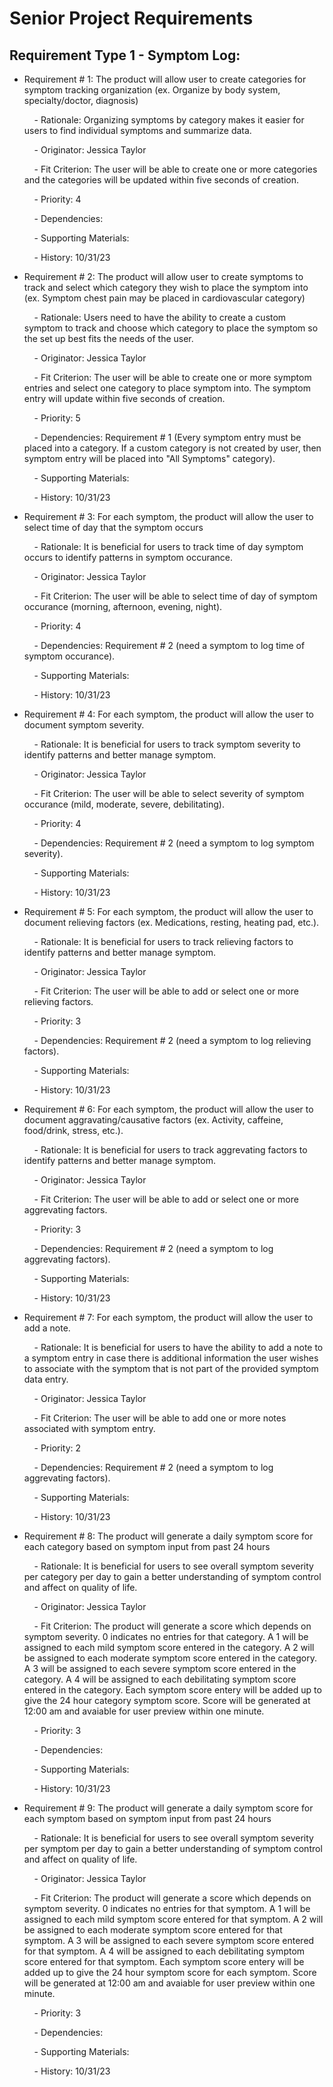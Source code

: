 # Senior Project Requirements

## Requirement Type 1 - Symptom Log:
- Requirement # 1: The product will allow user to create categories for symptom tracking organization (ex. Organize by body system, specialty/doctor, diagnosis)

  &nbsp;&nbsp;&nbsp; - Rationale: Organizing symptoms by category makes it easier for users to find individual symptoms and summarize data.

  &nbsp;&nbsp;&nbsp; - Originator: Jessica Taylor

  &nbsp;&nbsp;&nbsp; - Fit Criterion: The user will be able to create one or more categories and the categories will be updated within five 
  seconds of creation.

  &nbsp;&nbsp;&nbsp; - Priority: 4

  &nbsp;&nbsp;&nbsp; - Dependencies:

  &nbsp;&nbsp;&nbsp; - Supporting Materials:

  &nbsp;&nbsp;&nbsp; - History: 10/31/23

- Requirement # 2: The product will allow user to create symptoms to track and select which category they wish to place the symptom into (ex. Symptom chest pain may be placed in cardiovascular category)

  &nbsp;&nbsp;&nbsp; - Rationale: Users need to have the ability to create a custom symptom to track and choose which category to place the symptom so the set up best fits the needs of the user. 

  &nbsp;&nbsp;&nbsp; - Originator: Jessica Taylor

  &nbsp;&nbsp;&nbsp; - Fit Criterion: The user will be able to create one or more symptom entries and select one category to place symptom into. The symptom entry will update within five seconds of creation.

  &nbsp;&nbsp;&nbsp; - Priority: 5

  &nbsp;&nbsp;&nbsp; - Dependencies: Requirement # 1 (Every symptom entry must be placed into a category. If a custom category is not created by user, then symptom entry will be placed into "All Symptoms" category).

  &nbsp;&nbsp;&nbsp; - Supporting Materials:

  &nbsp;&nbsp;&nbsp; - History: 10/31/23

- Requirement # 3: For each symptom, the product will allow the user to select time of day that the symptom occurs

  &nbsp;&nbsp;&nbsp; - Rationale: It is beneficial for users to track time of day symptom occurs to identify patterns in symptom occurance. 

  &nbsp;&nbsp;&nbsp; - Originator: Jessica Taylor

  &nbsp;&nbsp;&nbsp; - Fit Criterion: The user will be able to select time of day of symptom occurance (morning, afternoon, evening, night).

  &nbsp;&nbsp;&nbsp; - Priority: 4

  &nbsp;&nbsp;&nbsp; - Dependencies: Requirement # 2 (need a symptom to log time of symptom occurance).

  &nbsp;&nbsp;&nbsp; - Supporting Materials:

  &nbsp;&nbsp;&nbsp; - History: 10/31/23

- Requirement # 4: For each symptom, the product will allow the user to document symptom severity.

  &nbsp;&nbsp;&nbsp; - Rationale: It is beneficial for users to track symptom severity to identify patterns and better manage symptom. 

  &nbsp;&nbsp;&nbsp; - Originator: Jessica Taylor

  &nbsp;&nbsp;&nbsp; - Fit Criterion: The user will be able to select severity of symptom occurance (mild, moderate, severe, debilitating).

  &nbsp;&nbsp;&nbsp; - Priority: 4

  &nbsp;&nbsp;&nbsp; - Dependencies: Requirement # 2 (need a symptom to log symptom severity).

  &nbsp;&nbsp;&nbsp; - Supporting Materials:

  &nbsp;&nbsp;&nbsp; - History: 10/31/23

- Requirement # 5: For each symptom, the product will allow the user to document relieving factors (ex. Medications, resting, heating pad, etc.).

  &nbsp;&nbsp;&nbsp; - Rationale: It is beneficial for users to track relieving factors to identify patterns and better manage symptom. 

  &nbsp;&nbsp;&nbsp; - Originator: Jessica Taylor

  &nbsp;&nbsp;&nbsp; - Fit Criterion: The user will be able to add or select one or more relieving factors. 

  &nbsp;&nbsp;&nbsp; - Priority: 3

  &nbsp;&nbsp;&nbsp; - Dependencies: Requirement # 2 (need a symptom to log relieving factors).

  &nbsp;&nbsp;&nbsp; - Supporting Materials:

  &nbsp;&nbsp;&nbsp; - History: 10/31/23

- Requirement # 6: For each symptom, the product will allow the user to document aggravating/causative factors (ex. Activity, caffeine, food/drink, stress, etc.).

  &nbsp;&nbsp;&nbsp; - Rationale: It is beneficial for users to track aggrevating factors to identify patterns and better manage symptom. 

  &nbsp;&nbsp;&nbsp; - Originator: Jessica Taylor

  &nbsp;&nbsp;&nbsp; - Fit Criterion: The user will be able to add or select one or more aggrevating factors. 

  &nbsp;&nbsp;&nbsp; - Priority: 3

  &nbsp;&nbsp;&nbsp; - Dependencies: Requirement # 2 (need a symptom to log aggrevating factors).

  &nbsp;&nbsp;&nbsp; - Supporting Materials:

  &nbsp;&nbsp;&nbsp; - History: 10/31/23

- Requirement # 7: For each symptom, the product will allow the user to add a note.

  &nbsp;&nbsp;&nbsp; - Rationale: It is beneficial for users to have the ability to add a note to a symptom entry in case there is additional information the user wishes to associate with the symptom that is not part of the provided symptom data entry. 

  &nbsp;&nbsp;&nbsp; - Originator: Jessica Taylor

  &nbsp;&nbsp;&nbsp; - Fit Criterion: The user will be able to add one or more notes associated with symptom entry. 

  &nbsp;&nbsp;&nbsp; - Priority: 2

  &nbsp;&nbsp;&nbsp; - Dependencies: Requirement # 2 (need a symptom to log aggrevating factors).

  &nbsp;&nbsp;&nbsp; - Supporting Materials:

  &nbsp;&nbsp;&nbsp; - History: 10/31/23

- Requirement # 8: The product will generate a daily symptom score for each category based on symptom input from past 24 hours

  &nbsp;&nbsp;&nbsp; - Rationale: It is beneficial for users to see overall symptom severity per category per day to gain a better understanding of symptom control and affect on quality of life.  

  &nbsp;&nbsp;&nbsp; - Originator: Jessica Taylor

  &nbsp;&nbsp;&nbsp; - Fit Criterion: The product will generate a score which depends on symptom severity. 0 indicates no entries for that category. A 1 will be assigned to each mild symptom score entered in the category. A 2 will be assigned to each moderate symptom score entered in the category. A 3 will be assigned to each severe symptom score entered in the category. A 4 will be assigned to each debilitating symptom score entered in the category. Each symptom score entery will be added up to give the 24 hour category symptom score. Score will be generated at 12:00 am and avaiable for user preview within one minute. 

  &nbsp;&nbsp;&nbsp; - Priority: 3

  &nbsp;&nbsp;&nbsp; - Dependencies: 

  &nbsp;&nbsp;&nbsp; - Supporting Materials:

  &nbsp;&nbsp;&nbsp; - History: 10/31/23

- Requirement # 9: The product will generate a daily symptom score for each symptom based on symptom input from past 24 hours

  &nbsp;&nbsp;&nbsp; - Rationale: It is beneficial for users to see overall symptom severity per symptom per day to gain a better understanding of symptom control and affect on quality of life.  

  &nbsp;&nbsp;&nbsp; - Originator: Jessica Taylor

  &nbsp;&nbsp;&nbsp; - Fit Criterion: The product will generate a score which depends on symptom severity. 0 indicates no entries for that symptom. A 1 will be assigned to each mild symptom score entered for that symptom. A 2 will be assigned to each moderate symptom score entered for that symptom. A 3 will be assigned to each severe symptom score entered for that symptom. A 4 will be assigned to each debilitating symptom score entered for that symptom. Each symptom score entery will be added up to give the 24 hour symptom score for each symptom. Score will be generated at 12:00 am and avaiable for user preview within one minute. 

  &nbsp;&nbsp;&nbsp; - Priority: 3

  &nbsp;&nbsp;&nbsp; - Dependencies: 

  &nbsp;&nbsp;&nbsp; - Supporting Materials:

  &nbsp;&nbsp;&nbsp; - History: 10/31/23



